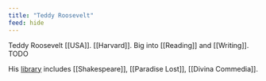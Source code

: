 ```yaml
---
title: "Teddy Roosevelt"
feed: hide
---
```


Teddy Roosevelt [[USA]]. [[Harvard]]. Big into [[Reading]] and [[Writing]]. TODO

His [library](https://www.artofmanliness.com/living/reading/the-libraries-of-great-men-theodore-roosevelts-reading-list/) includes [[Shakespeare]], [[Paradise Lost]], [[Divina Commedia]]. 